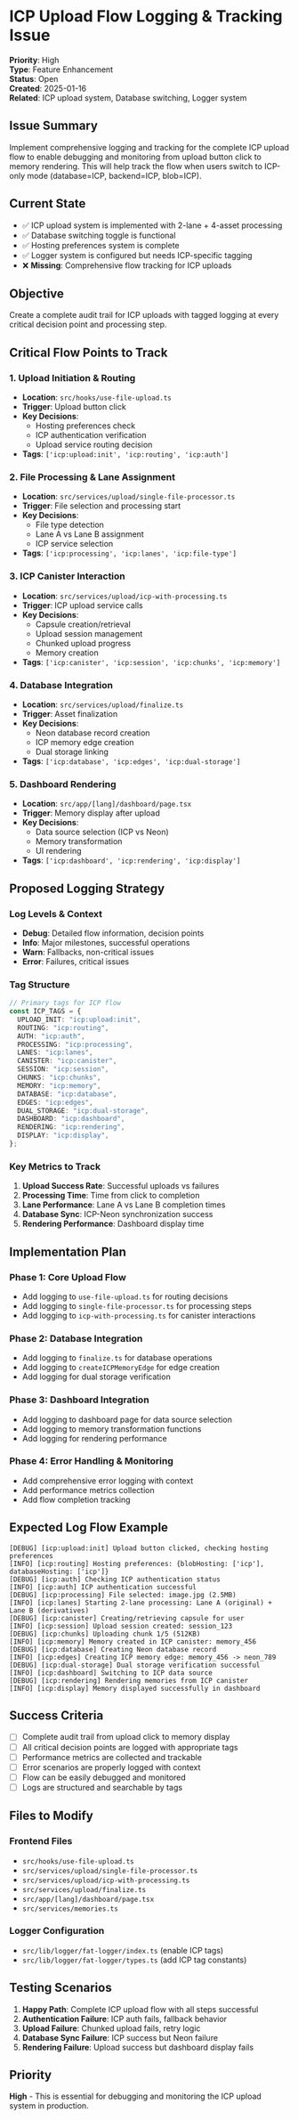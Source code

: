 # ICP Upload Flow Logging & Tracking Issue

**Priority**: High  
**Type**: Feature Enhancement  
**Status**: Open  
**Created**: 2025-01-16  
**Related**: ICP upload system, Database switching, Logger system

## **Issue Summary**

Implement comprehensive logging and tracking for the complete ICP upload flow to enable debugging and monitoring from upload button click to memory rendering. This will help track the flow when users switch to ICP-only mode (database=ICP, backend=ICP, blob=ICP).

## **Current State**

- ✅ ICP upload system is implemented with 2-lane + 4-asset processing
- ✅ Database switching toggle is functional
- ✅ Hosting preferences system is complete
- ✅ Logger system is configured but needs ICP-specific tagging
- ❌ **Missing**: Comprehensive flow tracking for ICP uploads

## **Objective**

Create a complete audit trail for ICP uploads with tagged logging at every critical decision point and processing step.

## **Critical Flow Points to Track**

### **1. Upload Initiation & Routing**

- **Location**: `src/hooks/use-file-upload.ts`
- **Trigger**: Upload button click
- **Key Decisions**:
  - Hosting preferences check
  - ICP authentication verification
  - Upload service routing decision
- **Tags**: `['icp:upload:init', 'icp:routing', 'icp:auth']`

### **2. File Processing & Lane Assignment**

- **Location**: `src/services/upload/single-file-processor.ts`
- **Trigger**: File selection and processing start
- **Key Decisions**:
  - File type detection
  - Lane A vs Lane B assignment
  - ICP service selection
- **Tags**: `['icp:processing', 'icp:lanes', 'icp:file-type']`

### **3. ICP Canister Interaction**

- **Location**: `src/services/upload/icp-with-processing.ts`
- **Trigger**: ICP upload service calls
- **Key Decisions**:
  - Capsule creation/retrieval
  - Upload session management
  - Chunked upload progress
  - Memory creation
- **Tags**: `['icp:canister', 'icp:session', 'icp:chunks', 'icp:memory']`

### **4. Database Integration**

- **Location**: `src/services/upload/finalize.ts`
- **Trigger**: Asset finalization
- **Key Decisions**:
  - Neon database record creation
  - ICP memory edge creation
  - Dual storage linking
- **Tags**: `['icp:database', 'icp:edges', 'icp:dual-storage']`

### **5. Dashboard Rendering**

- **Location**: `src/app/[lang]/dashboard/page.tsx`
- **Trigger**: Memory display after upload
- **Key Decisions**:
  - Data source selection (ICP vs Neon)
  - Memory transformation
  - UI rendering
- **Tags**: `['icp:dashboard', 'icp:rendering', 'icp:display']`

## **Proposed Logging Strategy**

### **Log Levels & Context**

- **Debug**: Detailed flow information, decision points
- **Info**: Major milestones, successful operations
- **Warn**: Fallbacks, non-critical issues
- **Error**: Failures, critical issues

### **Tag Structure**

```typescript
// Primary tags for ICP flow
const ICP_TAGS = {
  UPLOAD_INIT: "icp:upload:init",
  ROUTING: "icp:routing",
  AUTH: "icp:auth",
  PROCESSING: "icp:processing",
  LANES: "icp:lanes",
  CANISTER: "icp:canister",
  SESSION: "icp:session",
  CHUNKS: "icp:chunks",
  MEMORY: "icp:memory",
  DATABASE: "icp:database",
  EDGES: "icp:edges",
  DUAL_STORAGE: "icp:dual-storage",
  DASHBOARD: "icp:dashboard",
  RENDERING: "icp:rendering",
  DISPLAY: "icp:display",
};
```

### **Key Metrics to Track**

1. **Upload Success Rate**: Successful uploads vs failures
2. **Processing Time**: Time from click to completion
3. **Lane Performance**: Lane A vs Lane B completion times
4. **Database Sync**: ICP-Neon synchronization success
5. **Rendering Performance**: Dashboard display time

## **Implementation Plan**

### **Phase 1: Core Upload Flow**

- Add logging to `use-file-upload.ts` for routing decisions
- Add logging to `single-file-processor.ts` for processing steps
- Add logging to `icp-with-processing.ts` for canister interactions

### **Phase 2: Database Integration**

- Add logging to `finalize.ts` for database operations
- Add logging to `createICPMemoryEdge` for edge creation
- Add logging for dual storage verification

### **Phase 3: Dashboard Integration**

- Add logging to dashboard page for data source selection
- Add logging to memory transformation functions
- Add logging for rendering performance

### **Phase 4: Error Handling & Monitoring**

- Add comprehensive error logging with context
- Add performance metrics collection
- Add flow completion tracking

## **Expected Log Flow Example**

```
[DEBUG] [icp:upload:init] Upload button clicked, checking hosting preferences
[INFO] [icp:routing] Hosting preferences: {blobHosting: ['icp'], databaseHosting: ['icp']}
[DEBUG] [icp:auth] Checking ICP authentication status
[INFO] [icp:auth] ICP authentication successful
[DEBUG] [icp:processing] File selected: image.jpg (2.5MB)
[INFO] [icp:lanes] Starting 2-lane processing: Lane A (original) + Lane B (derivatives)
[DEBUG] [icp:canister] Creating/retrieving capsule for user
[INFO] [icp:session] Upload session created: session_123
[DEBUG] [icp:chunks] Uploading chunk 1/5 (512KB)
[INFO] [icp:memory] Memory created in ICP canister: memory_456
[DEBUG] [icp:database] Creating Neon database record
[INFO] [icp:edges] Creating ICP memory edge: memory_456 -> neon_789
[DEBUG] [icp:dual-storage] Dual storage verification successful
[INFO] [icp:dashboard] Switching to ICP data source
[DEBUG] [icp:rendering] Rendering memories from ICP canister
[INFO] [icp:display] Memory displayed successfully in dashboard
```

## **Success Criteria**

- [ ] Complete audit trail from upload click to memory display
- [ ] All critical decision points are logged with appropriate tags
- [ ] Performance metrics are collected and trackable
- [ ] Error scenarios are properly logged with context
- [ ] Flow can be easily debugged and monitored
- [ ] Logs are structured and searchable by tags

## **Files to Modify**

### **Frontend Files**

- `src/hooks/use-file-upload.ts`
- `src/services/upload/single-file-processor.ts`
- `src/services/upload/icp-with-processing.ts`
- `src/services/upload/finalize.ts`
- `src/app/[lang]/dashboard/page.tsx`
- `src/services/memories.ts`

### **Logger Configuration**

- `src/lib/logger/fat-logger/index.ts` (enable ICP tags)
- `src/lib/logger/fat-logger/types.ts` (add ICP tag constants)

## **Testing Scenarios**

1. **Happy Path**: Complete ICP upload flow with all steps successful
2. **Authentication Failure**: ICP auth fails, fallback behavior
3. **Upload Failure**: Chunked upload fails, retry logic
4. **Database Sync Failure**: ICP success but Neon failure
5. **Rendering Failure**: Upload success but dashboard display fails

## **Priority**

**High** - This is essential for debugging and monitoring the ICP upload system in production.
